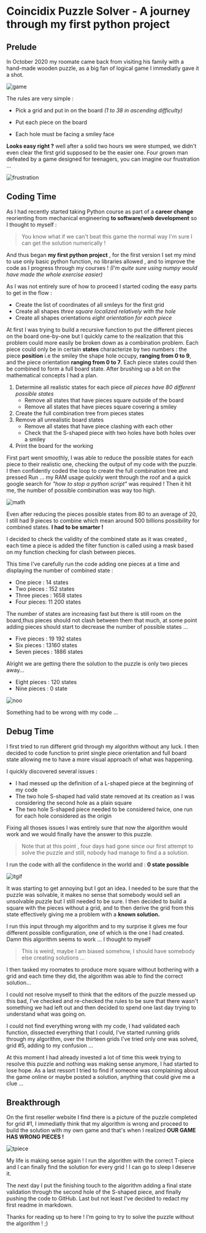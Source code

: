 # Coincidix Puzzle Solver - A journey through my first python project 
## Prelude
In October 2020 my roomate came back from visiting his family with a hand-made wooden puzzle, as a big fan of logical game I immediatly gave it a shot. 

![game](coincidix_1.jpg)

The rules are very simple :

* Pick a grid and put in on the board *(1 to 38 in ascending difficulty)*

* Put each piece on the board

* Each hole must be facing a smiley face

**Looks easy right ?** well after a solid two hours we were stumped, we didn't even clear the first grid supposed to be the easier one. Four grown man defeated by a game designed for teenagers, you can imagine our frustration ...

![frustration](scream.gif)

## Coding Time

As I had recently started taking Python course as part of a **career change** reorienting from mechanical engineering **to software/web development** so I thought to myself :
>You know what if we can't beat this game the normal way I'm sure I can get the solution numerically !

And thus began **my first python project** , for the first version I set my mind to use only basic python function, no libraries allowed , and to improve the code as I progress through my courses ! *(I'm quite sure using numpy would have made the whole exercise easier)*

As I was not entirely sure of how to proceed I started coding the easy parts to get in the flow :
* Create the list of coordinates of all smileys for the first grid
* Create all shapes *three square localized relatively with the hole*
* Create all shapes orientations *eight orientation for each piece*

At first I was trying to build a recursive function to put the different pieces on the board one-by-one but I quickly came to the realization that this problem could more easily be broken down as a combination problem. Each piece could only be in certain **states** characterize by two numbers : the piece **position** i.e the smiley the shape hole occupy, **ranging from 0 to 9**, and the piece orientation **ranging from 0 to 7**. Each piece states could then be combined to form a full board state. After brushing up a bit on the mathematical concepts I had a plan.

1. Determine all realistic states for each piece *all pieces have 80 different possible states*
    * Remove all states that have pieces square outside of the board
    * Remove all states that have pieces square covering a smiley
2. Create the full combination tree from pieces states
3. Remove all unrealistic board states 
    * Remove all states that have piece clashing with each other
    * Check that the S-shaped piece with two holes have both holes over a smiley
4. Print the board for the working 

First part went smoothly, I was able to reduce the possible states for each piece to their realistic one, checking the output of my code with the puzzle. I then confidently coded the loop to create the full combination tree and pressed Run ... my RAM usage quickly went through the roof and a quick google search for *"how to stop a python script"* was required ! Then it hit me, the number of possible combination was way too high.

![math](math.gif)

Even after reducing the pieces possible states from 80 to an average of 20, I still had 9 pieces to combine which mean around 500 billions possibility for combined states. **I had to be smarter !**

I decided to check the validity of the combined state as it was created , each time a piece is added the filter function is called using a mask based on my function checking for clash between pieces.

This time I've carefully run the code adding one pieces at a time and displaying the number of combined state :
* One piece : 14 states
* Two pieces : 152 states
* Three pieces : 1658 states
* Four pieces: 11 200 states

The number of states are increasing fast but there is still room on the board,thus pieces should not clash between them that much, at some point adding pieces should start to decrease the number of possible states ...
* Five pieces : 19 192 states
* Six pieces : 13160 states
* Seven pieces : 1886 states

Alright we are getting there the solution to the puzzle is only two pieces away...
* Eight pieces : 120 states
* Nine pieces : 0 state

![noo](No.gif)

Something had to be wrong with my code ...

## Debug Time

I first tried to run different grid through my algorithm without any luck. I then decided to code function to print single piece orientation and full board state allowing me to have a more visual approach of what was happening.

I quickly discovered several issues :
*  I had messed up the definition of a L-shaped piece at the beginning of my code
* The two hole S-shaped had valid state removed at its creation as I was considering the second hole as a plain square
* The two hole S-shaped piece needed to be considered twice, one run for each hole considered as the origin

Fixing all thoses issues I was entirely sure that now the algorithm would work and we would finally have the answer to this puzzle.
>Note that at this point , four days had gone since our first attempt to solve the puzzle and still, nobody had manage to find a a solution.

I run the code with all the confidence in the world and : **0 state possible**

![itgif](Itcrowd.gif)

It was starting to get annoying but I got an idea. I needed to be sure that the puzzle was solvable, it makes no sense that somebody would sell an unsolvable puzzle but I still needed to be sure. I then decided to build a square with the pieces without a grid, and to then derive the grid from this state effectively giving me a problem with a **known solution.**

I run this input through my algorithm and to my surprise it gives me four different possible configuration, one of which is the one I had created. Damn this algorithm seems to work ... I thought to myself 
>This is weird, maybe I am biased somehow, I should have somebody else creating solutions ...

I then tasked my roomates to produce more square without bothering with a grid and each time they did, the algorithm was able to find the correct solution...

 I could not resolve myself to think that the editors of the puzzle messed up this bad, I've checked and re-checked the rules to be sure that there wasn't something we had left out and then decided to spend one last day trying to understand what was going on.
 
  I could not find everything wrong with my code, I had validated each function, dissected everything that I could, I've started running grids through my algorithm, over the thirteen grids I've tried only one was solved, grid #5, adding to my confusion ...

  At this moment I had already invested a lot of time this week trying to resolve this puzzle and nothing was making sense anymore, I had started to lose hope. As a last ressort I tried to find if someone was complaining about the game online or maybe posted a solution, anything that could give me a clue ... 

  ## Breakthrough

  On the first reseller website I find there is a picture of the puzzle completed for grid #1, I immediatly think that my algorithm is wrong and proceed to build the solution with my own game and that's when I realized **OUR GAME HAS WRONG PIECES !**

  ![tpiece](Tpiece.png)

  My life is making sense again ! I run the algorithm with the correct T-piece and I can finally find the solution for every grid ! I can go to sleep I deserve it.

 
 The next day I put the finishing touch to the algorithm adding a final state validation through the second hole of the S-shaped piece, and finally pushing the code to GitHub. Last but not least I've decided to redact my first readme in markdown. 

 Thanks for reading up to here ! I'm going to try to solve the puzzle without the algorithm ! ;)

